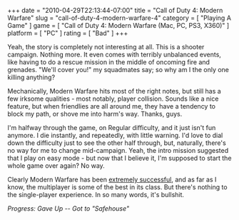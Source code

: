 +++
date = "2010-04-29T22:13:44-07:00"
title = "Call of Duty 4: Modern Warfare"
slug = "call-of-duty-4-modern-warfare-4"
category = [ "Playing A Game" ]
game = [ "Call of Duty 4: Modern Warfare (Mac, PC, PS3, X360)" ]
platform = [ "PC" ]
rating = [ "Bad" ]
+++

Yeah, the story is completely not interesting at all.  This is a shooter campaign.  Nothing more.  It even comes with terribly unbalanced events, like having to do a rescue mission in the middle of oncoming fire and grenades.  "We'll cover you!" my squadmates say; so why am I the only one killing anything?

Mechanically, Modern Warfare hits most of the right notes, but still has a few irksome qualities - most notably, player collision.  Sounds like a nice feature, but when friendlies are all around me, they have a tendency to block my path, or shove me into harm's way.  Thanks, guys.

I'm halfway through the game, on Regular difficulty, and it just isn't fun anymore.  I die instantly, and repeatedly, with little warning.  I'd love to dial down the difficulty just to see the other half through, but, naturally, there's no way for me to change mid-campaign.  Yeah, the intro mission suggested that I play on easy mode - but now that I believe it, I'm supposed to start the whole game over again?  No way.

Clearly Modern Warfare has been <a href="http://www.metacritic.com/games/platforms/pc/callofduty4modernwarfare">extremely successful</a>, and as far as I know, the multiplayer is some of the best in its class.  But there's nothing to the single-player experience.  In so many words, it's bullshit.

<i>Progress: Gave Up -- Got to "Safehouse"</i>